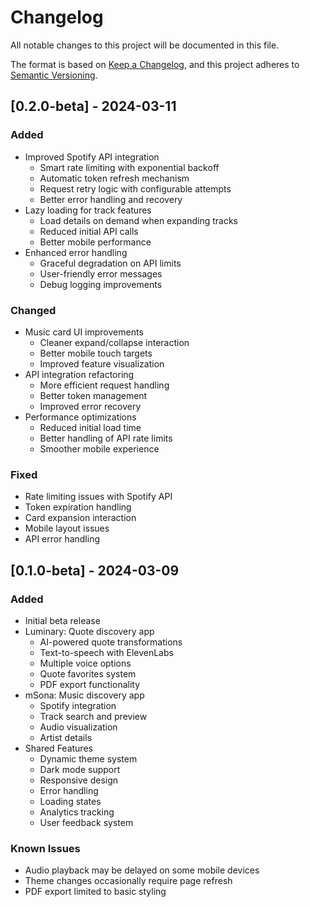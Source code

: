 # Changelog

All notable changes to this project will be documented in this file.

The format is based on [Keep a Changelog](https://keepachangelog.com/en/1.0.0/),
and this project adheres to [Semantic Versioning](https://semver.org/spec/v2.0.0.html).

## [0.2.0-beta] - 2024-03-11

### Added
- Improved Spotify API integration
  - Smart rate limiting with exponential backoff
  - Automatic token refresh mechanism
  - Request retry logic with configurable attempts
  - Better error handling and recovery
- Lazy loading for track features
  - Load details on demand when expanding tracks
  - Reduced initial API calls
  - Better mobile performance
- Enhanced error handling
  - Graceful degradation on API limits
  - User-friendly error messages
  - Debug logging improvements

### Changed
- Music card UI improvements
  - Cleaner expand/collapse interaction
  - Better mobile touch targets
  - Improved feature visualization
- API integration refactoring
  - More efficient request handling
  - Better token management
  - Improved error recovery
- Performance optimizations
  - Reduced initial load time
  - Better handling of API rate limits
  - Smoother mobile experience

### Fixed
- Rate limiting issues with Spotify API
- Token expiration handling
- Card expansion interaction
- Mobile layout issues
- API error handling

## [0.1.0-beta] - 2024-03-09

### Added
- Initial beta release
- Luminary: Quote discovery app
  - AI-powered quote transformations
  - Text-to-speech with ElevenLabs
  - Multiple voice options
  - Quote favorites system
  - PDF export functionality
- mSona: Music discovery app
  - Spotify integration
  - Track search and preview
  - Audio visualization
  - Artist details
- Shared Features
  - Dynamic theme system
  - Dark mode support
  - Responsive design
  - Error handling
  - Loading states
  - Analytics tracking
  - User feedback system

### Known Issues
- Audio playback may be delayed on some mobile devices
- Theme changes occasionally require page refresh
- PDF export limited to basic styling